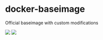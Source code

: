 # docker-baseimage
Official baseimage with custom modifications

[![](https://images.microbadger.com/badges/version/vsense/baseimage.svg)](http://microbadger.com/images/vsense/baseimage "Get your own version badge on microbadger.com")  [![](https://images.microbadger.com/badges/image/vsense/baseimage.svg)](http://microbadger.com/images/vsense/baseimage "Get your own image badge on microbadger.com")
